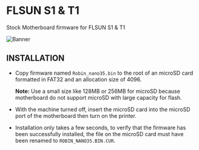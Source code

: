 # FLSUN S1 & T1
Stock Motherboard firmware for FLSUN S1 & T1

![Banner](https://github.com/user-attachments/assets/a2ebd6cd-e430-4d7b-a240-a8cac461b0c7)

## INSTALLATION

- Copy firmware named `Robin_nano35.bin` to the root of an microSD card formatted in FAT32 and an allocation size of 4096.
  
  **Note:** Use a small size like 128MB or 256MB for microSD because motherboard do not support microSD with large capacity for flash.

- With the machine turned off, insert the microSD card into the microSD port of the motherboard then turn on the printer.

- Installation only takes a few seconds, to verify that the firmware has been successfully installed, the file on the microSD card must have been renamed to `ROBIN_NANO35.BIN.CUR`.
